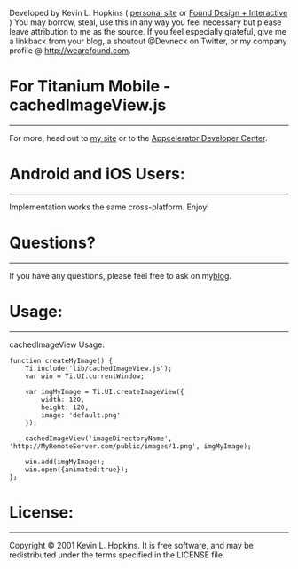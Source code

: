 Developed by Kevin L. Hopkins ( [personal site](http://kevin.h-pk-ns.com) or [Found Design + Interactive](http://wearefound.com) )
You may borrow, steal, use this in any way you feel necessary but please
leave attribution to me as the source.  If you feel especially grateful,
give me a linkback from your blog, a shoutout @Devneck on Twitter, or 
my company profile @ http://wearefound.com.

# For Titanium Mobile - cachedImageView.js
------------------------------------------
For more, head out to [my site](http://kevin.h-pk-ns.com/) or to the [Appcelerator Developer Center](http://developer.appcelerator.com).


# Android and iOS Users:
-----------------------
Implementation works the same cross-platform.  Enjoy!

# Questions?
------------
If you have any questions, please feel free to ask on my[blog](http://kevin.h-pk-ns.com/blog).


# Usage:
--------
cachedImageView Usage:

	function createMyImage() {
		Ti.include('lib/cachedImageView.js');
		var win = Ti.UI.currentWindow;
	
		var imgMyImage = Ti.UI.createImageView({
			width: 120,
			height: 120,
			image: 'default.png'
		});
	
		cachedImageView('imageDirectoryName', 'http://MyRemoteServer.com/public/images/1.png', imgMyImage);
	
		win.add(imgMyImage);
		win.open({animated:true});
	};

# License:
----------
Copyright © 2001 Kevin L. Hopkins. It is free software, and may be redistributed under the terms specified in the LICENSE file.